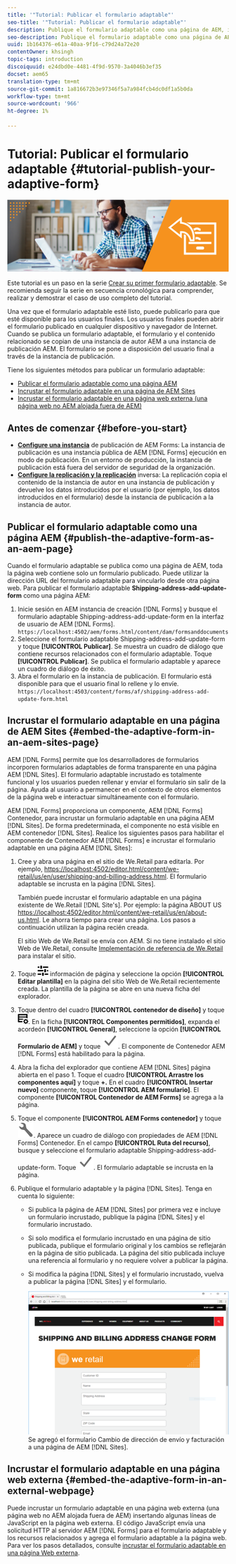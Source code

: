 ```yaml
---
title: '"Tutorial: Publicar el formulario adaptable"'
seo-title: '"Tutorial: Publicar el formulario adaptable"'
description: Publique el formulario adaptable como una página de AEM, incruste el formulario en una página de AEM Sites o incruste el formulario adaptable en una página web externa
seo-description: Publique el formulario adaptable como una página de AEM, incruste el formulario en una página de AEM Sites o incruste el formulario adaptable en una página web externa
uuid: 1b164376-e61a-40aa-9f16-c79d24a72e20
contentOwner: khsingh
topic-tags: introduction
discoiquuid: e24dbd0e-4481-4f9d-9570-3a4046b3ef35
docset: aem65
translation-type: tm+mt
source-git-commit: 1a816672b3e97346f5a7a984fcb4dc0df1a5b0da
workflow-type: tm+mt
source-wordcount: '966'
ht-degree: 1%

---
```



# Tutorial: Publicar el formulario adaptable {#tutorial-publish-your-adaptive-form}

![](do-not-localize/13-publish-your-adaptive-form-small.png)

Este tutorial es un paso en la serie [Crear su primer formulario adaptable](https://helpx.adobe.com/experience-manager/6-3/forms/using/create-your-first-adaptive-form.html). Se recomienda seguir la serie en secuencia cronológica para comprender, realizar y demostrar el caso de uso completo del tutorial.

Una vez que el formulario adaptable esté listo, puede publicarlo para que esté disponible para los usuarios finales. Los usuarios finales pueden abrir el formulario publicado en cualquier dispositivo y navegador de Internet. Cuando se publica un formulario adaptable, el formulario y el contenido relacionado se copian de una instancia de autor AEM a una instancia de publicación AEM. El formulario se pone a disposición del usuario final a través de la instancia de publicación.

Tiene los siguientes métodos para publicar un formulario adaptable:

* [Publicar el formulario adaptable como una página AEM](../../forms/using/publish-your-adaptive-form.md#publish-the-adaptive-form-as-an-aem-page)
* [Incrustar el formulario adaptable en una página de AEM Sites](#embed-the-adaptive-form-in-an-aem-sites-page)
* [Incrustar el formulario adaptable en una página web externa (una página web no AEM alojada fuera de AEM)](../../forms/using/publish-your-adaptive-form.md)

## Antes de comenzar {#before-you-start}

* **[Configure una instancia](https://helpx.adobe.com/experience-manager/6-3/forms/using/installing-configuring-aem-forms-osgi.html)** de publicación de AEM Forms: La instancia de publicación es una instancia pública de AEM  [!DNL Forms] ejecución en modo de publicación. En un entorno de producción, la instancia de publicación está fuera del servidor de seguridad de la organización.
* **[Configure la replicación y la replicación](https://helpx.adobe.com/experience-manager/6-3/help/sites-deploying/replication.html)** inversa: La replicación copia el contenido de la instancia de autor en una instancia de publicación y devuelve los datos introducidos por el usuario (por ejemplo, los datos introducidos en el formulario) desde la instancia de publicación a la instancia de autor.

## Publicar el formulario adaptable como una página AEM {#publish-the-adaptive-form-as-an-aem-page}

Cuando el formulario adaptable se publica como una página de AEM, toda la página web contiene solo un formulario publicado. Puede utilizar la dirección URL del formulario adaptable para vincularlo desde otra página web. Para publicar el formulario adaptable **Shipping-address-add-update-form** como una página AEM:

1. Inicie sesión en AEM instancia de creación [!DNL Forms] y busque el formulario adaptable Shipping-address-add-update-form en la interfaz de usuario de AEM [!DNL Forms].
   `https://localhost:4502/aem/forms.html/content/dam/formsanddocuments`
1. Seleccione el formulario adaptable Shipping-address-add-update-form y toque **[!UICONTROL Publicar]**. Se muestra un cuadro de diálogo que contiene recursos relacionados con el formulario adaptable. Toque **[!UICONTROL Publicar]**. Se publica el formulario adaptable y aparece un cuadro de diálogo de éxito.
1. Abra el formulario en la instancia de publicación. El formulario está disponible para que el usuario final lo rellene y lo envíe.
   `https://localhost:4503/content/forms/af/shipping-address-add-update-form.html`

## Incrustar el formulario adaptable en una página de AEM Sites {#embed-the-adaptive-form-in-an-aem-sites-page}

AEM [!DNL Forms] permite que los desarrolladores de formularios incorporen formularios adaptables de forma transparente en una página AEM [!DNL Sites]. El formulario adaptable incrustado es totalmente funcional y los usuarios pueden rellenar y enviar el formulario sin salir de la página. Ayuda al usuario a permanecer en el contexto de otros elementos de la página web e interactuar simultáneamente con el formulario.

AEM [!DNL Forms] proporciona un componente, AEM [!DNL Forms] Contenedor, para incrustar un formulario adaptable en una página AEM [!DNL Sites]. De forma predeterminada, el componente no está visible en AEM contenedor [!DNL Sites]. Realice los siguientes pasos para habilitar el componente de Contenedor AEM [!DNL Forms] e incrustar el formulario adaptable en una página AEM [!DNL Sites]:

1. Cree y abra una página en el sitio de We.Retail para editarla. Por ejemplo, [https://localhost:4502/editor.html/content/we-retail/us/en/user/shipping-and-billing-address.html](https://localhost:4502/editor.html/content/we-retail/us/en/user/shipping-and-billing-address.html). El formulario adaptable se incrusta en la página [!DNL Sites].

   También puede incrustar el formulario adaptable en una página existente de We.Retail [!DNL Site's]. Por ejemplo: la página ABOUT US [https://localhost:4502/editor.html/content/we-retail/us/en/about-us.html](https://localhost:4502/editor.html/content/we-retail/us/en/about-us.html). Le ahorra tiempo para crear una página. Los pasos a continuación utilizan la página recién creada.

   El sitio Web de We.Retail se envía con AEM. Si no tiene instalado el sitio Web de We.Retail, consulte [Implementación de referencia de We.Retail](https://helpx.adobe.com/experience-manager/6-3/help/sites-developing/we-retail.html) para instalar el sitio.

1. Toque ![propiedades](assets/properties.png) información de página y seleccione la opción **[!UICONTROL Editar plantilla]** en la página del sitio Web de We.Retail recientemente creada. La plantilla de la página se abre en una nueva ficha del explorador.
1. Toque dentro del cuadro **[!UICONTROL contenedor de diseño]** y toque ![administración de fuentes](assets/feedmanagement.png). En la ficha **[!UICONTROL Componentes permitidos]**, expanda el acordeón **[!UICONTROL General]**, seleccione la opción **[!UICONTROL Formulario de AEM]** y toque ![save_icon](assets/save_icon.svg). El componente de Contenedor AEM [!DNL Forms] está habilitado para la página.

1. Abra la ficha del explorador que contiene AEM [!DNL Sites] página abierta en el paso 1. Toque el cuadro **[!UICONTROL Arrastre los componentes aquí]** y toque **+.** En el cuadro  **[!UICONTROL Insertar nuevo]** componente, toque  **[!UICONTROL AEM formulario]**. El componente **[!UICONTROL Contenedor de AEM Forms]** se agrega a la página.
1. Toque el componente **[!UICONTROL AEM Forms contenedor]** y toque ![configure-icon](assets/configure-icon.svg). Aparece un cuadro de diálogo con propiedades de AEM [!DNL Forms] Contenedor. En el campo **[!UICONTROL Ruta del recurso]**, busque y seleccione el formulario adaptable Shipping-address-add-update-form. Toque ![save_icon](assets/save_icon.svg). El formulario adaptable se incrusta en la página.
1. Publique el formulario adaptable y la página [!DNL Sites]. Tenga en cuenta lo siguiente:

   * Si publica la página de AEM [!DNL Sites] por primera vez e incluye un formulario incrustado, publique la página [!DNL Sites] y el formulario incrustado.
   * Si solo modifica el formulario incrustado en una página de sitio publicada, publique el formulario original y los cambios se reflejarán en la página de sitio publicada. La página del sitio publicada incluye una referencia al formulario y no requiere volver a publicar la página.
   * Si modifica la página [!DNL Sites] y el formulario incrustado, vuelva a publicar la página [!DNL Sites] y el formulario.

      ![embed-in-aem-sites](assets/embed-in-aem-sites.png)
   Se agregó el formulario Cambio de dirección de envío y facturación a una página de AEM [!DNL Sites].

## Incrustar el formulario adaptable en una página web externa {#embed-the-adaptive-form-in-an-external-webpage}

Puede incrustar un formulario adaptable en una página web externa (una página web no AEM alojada fuera de AEM) insertando algunas líneas de JavaScript en la página web externa. El código JavaScript envía una solicitud HTTP al servidor AEM [!DNL Forms] para el formulario adaptable y los recursos relacionados y agrega el formulario adaptable a la página web. Para ver los pasos detallados, consulte [incrustar el formulario adaptable en una página Web externa](/help/forms/using/embed-adaptive-form-external-web-page.md).
